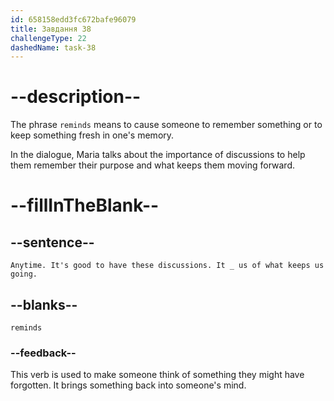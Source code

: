 ```yaml
---
id: 658158edd3fc672bafe96079
title: Завдання 38
challengeType: 22
dashedName: task-38
---
```


<!--
AUDIO REFERENCE:
Anytime. It's good to have these discussions. It reminds us of what keeps us going.
-->

# --description--

The phrase `reminds` means to cause someone to remember something or to keep something fresh in one's memory.

In the dialogue, Maria talks about the importance of discussions to help them remember their purpose and what keeps them moving forward.

# --fillInTheBlank--

## --sentence--

`Anytime. It's good to have these discussions. It _ us of what keeps us going.`

## --blanks--

`reminds`

### --feedback--

This verb is used to make someone think of something they might have forgotten. It brings something back into someone's mind.
